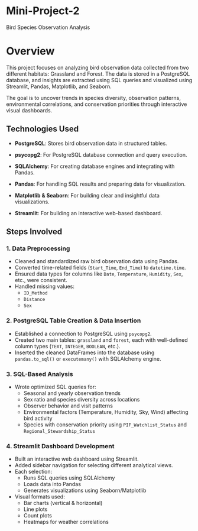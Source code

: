 # Mini-Project-2
Bird Species Observation Analysis
# Overview
This project focuses on analyzing bird observation data collected from two different habitats: Grassland and Forest. The data is stored in a PostgreSQL database, and insights are extracted using SQL queries and visualized using Streamlit, Pandas, Matplotlib, and Seaborn.

The goal is to uncover trends in species diversity, observation patterns, environmental correlations, and conservation priorities through interactive visual dashboards.

## Technologies Used

- **PostgreSQL**: Stores bird observation data in structured tables.

- **psycopg2**: For PostgreSQL database connection and query execution.

- **SQLAlchemy**: For creating database engines and integrating with Pandas.

- **Pandas**: For handling SQL results and preparing data for visualization.

- **Matplotlib & Seaborn**: For building clear and insightful data visualizations.

- **Streamlit**: For building an interactive web-based dashboard.

## Steps Involved

### 1. Data Preprocessing
- Cleaned and standardized raw bird observation data using Pandas.
- Converted time-related fields (`Start_Time`, `End_Time`) to `datetime.time`.
- Ensured data types for columns like `Date`, `Temperature`, `Humidity`, `Sex`, etc., were consistent.
- Handled missing values:
  - `ID_Method`
  - `Distance`
  - `Sex`

### 2. PostgreSQL Table Creation & Data Insertion
- Established a connection to PostgreSQL using `psycopg2`.
- Created two main tables: `grassland` and `forest`, each with well-defined column types (`TEXT`, `INTEGER`, `BOOLEAN`, etc.).
- Inserted the cleaned DataFrames into the database using `pandas.to_sql()` or `executemany()` with SQLAlchemy engine.

### 3. SQL-Based Analysis
- Wrote optimized SQL queries for:
  - Seasonal and yearly observation trends
  - Sex ratio and species diversity across locations
  - Observer behavior and visit patterns
  - Environmental factors (Temperature, Humidity, Sky, Wind) affecting bird activity
  - Species with conservation priority using `PIF_Watchlist_Status` and `Regional_Stewardship_Status`

### 4. Streamlit Dashboard Development
- Built an interactive web dashboard using Streamlit.
- Added sidebar navigation for selecting different analytical views.
- Each selection:
  - Runs SQL queries using SQLAlchemy
  - Loads data into Pandas
  - Generates visualizations using Seaborn/Matplotlib
- Visual formats used:
  - Bar charts (vertical & horizontal)
  - Line plots
  - Count plots
  - Heatmaps for weather correlations
